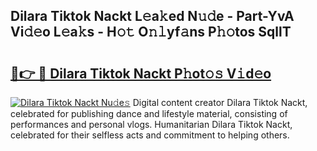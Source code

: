 ## Dilara Tiktok Nackt L𝚎a𝚔ed N𝚞𝚍e - Part-YvA Vi𝚍𝚎o L𝚎a𝚔s - H𝚘𝚝 O𝚗𝚕yf𝚊ns P𝚑𝚘tos SqllT

# <h2><a href="http://kf54oyq.oniu.top/?m=Dilara+Tiktok+Nackt">🔗👉 🔴 Dilara Tiktok Nackt P𝚑ot𝚘𝚜 V𝚒d𝚎o</a></h2>

[![Dilara Tiktok Nackt Nu𝚍e𝚜](https://i.imgur.com/0qMVB7G.gif)](http://kf54oyq.oniu.top/?m=Dilara+Tiktok+Nackt)
Digital content creator Dilara Tiktok Nackt, celebrated for publishing dance and lifestyle material, consisting of performances and personal vlogs. Humanitarian Dilara Tiktok Nackt, celebrated for their selfless acts and commitment to helping others.  
